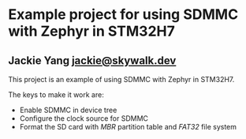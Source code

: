 Example project for using SDMMC with Zephyr in STM32H7
=====================================================
Jackie Yang <jackie@skywalk.dev>
-----------------------------------------------------

This project is an example of using SDMMC with Zephyr in STM32H7.

The keys to make it work are:
* Enable SDMMC in device tree
* Configure the clock source for SDMMC
* Format the SD card with *MBR* partition table and *FAT32* file system